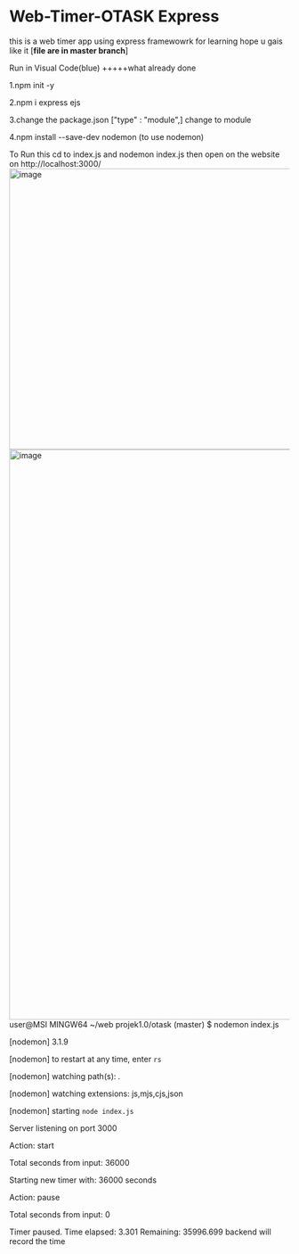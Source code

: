 # Web-Timer-OTASK Express 
this is a web timer app using express framewowrk for learning hope u gais like it
[**file are in master branch**]

Run in Visual Code(blue)
+++++what already done


1.npm init -y 


2.npm i express ejs


3.change the package.json ["type" : "module",] change to module


4.npm install --save-dev nodemon (to use nodemon)



To Run this cd to index.js and nodemon index.js then open on the website on http://localhost:3000/
<img width="1435" height="504" alt="image" src="https://github.com/user-attachments/assets/2cf8244f-89dc-4964-a1e0-0d8aa47f1db2" />
<img width="1919" height="1023" alt="image" src="https://github.com/user-attachments/assets/687ff2d6-ccfc-49b3-a876-6b219034f538" />
user@MSI MINGW64 ~/web projek1.0/otask (master)
$ nodemon index.js


[nodemon] 3.1.9


[nodemon] to restart at any time, enter `rs`


[nodemon] watching path(s): *.*


[nodemon] watching extensions: js,mjs,cjs,json


[nodemon] starting `node index.js`


Server listening on port 3000


Action: start


Total seconds from input: 36000


Starting new timer with: 36000 seconds


Action: pause


Total seconds from input: 0


Timer paused. Time elapsed: 3.301 Remaining: 35996.699 backend will record the time 
